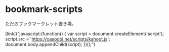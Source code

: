 # bookmark-scripts

ただのブックマークレット置き場。

[link]("javascript:(function() {
  var script = document.createElement('script');
  script.src = 'https://oasoobi.net/scripts/kahoot.js';
  document.body.appendChild(script);
})();")
